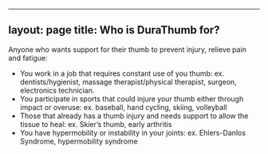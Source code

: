 
---
layout: page
title: Who is DuraThumb for? 
---

Anyone who wants support for their thumb to prevent injury, relieve pain and fatigue:
- You work in a job that requires constant use of you thumb: ex. dentists/hygienist, massage therapist/physical therapist, surgeon, electronics technician. 
- You participate in sports that could injure your thumb either through impact or overuse: ex. baseball, hand cycling, skiing, volleyball
- Those that already has a thumb injury and needs support to allow the tissue to heal: ex. Skier’s thumb, early arthritis
- You have hypermobility or instability in your joints: ex. Ehlers-Danlos Syndrome, hypermobility syndrome
